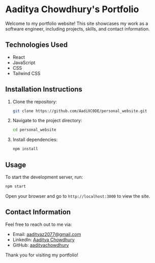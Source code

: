 # Aaditya Chowdhury's Portfolio

Welcome to my portfolio website! This site showcases my work as a software engineer, including projects, skills, and contact information.

## Technologies Used
- React
- JavaScript
- CSS
- Tailwind CSS

## Installation Instructions
1. Clone the repository:
   ```bash
   git clone https://github.com/AadiXC0DE/personal_website.git
   ```
2. Navigate to the project directory:
   ```bash
   cd personal_website
   ```
3. Install dependencies:
   ```bash
   npm install
   ```

## Usage
To start the development server, run:
```bash
npm start
```
Open your browser and go to `http://localhost:3000` to view the site.

## Contact Information
Feel free to reach out to me via:
- Email: aadityaz2077@gmail.com
- LinkedIn: [Aaditya Chowdhury](https://www.linkedin.com/in/aaditya-chowdhury-14a5a921b/)
- GitHub: [aadityachowdhury](https://github.com/AadiXC0DE)

Thank you for visiting my portfolio!